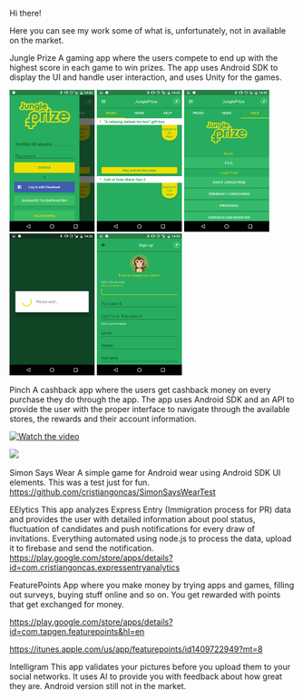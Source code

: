 Hi there!

Here you can see my work some of what is, unfortunately, not in available on the market.

Jungle Prize
A gaming app where the users compete to end up with the highest score in each game to win prizes.
The app uses Android SDK to display the UI and handle user interaction, and uses Unity for the games.

<img src="/Screenshot_20160729-143228.png" title="screenshot 1" width="150" height="250" />  <img src="/Screenshot_20160729-143232.png" title="screenshot 1" width="150" height="250" />  <img src="/Screenshot_20160729-143244.png" title="screenshot 1" width="150" height="250" />  <img src="/Screenshot_20160729-143255.png" title="screenshot 1" width="150" height="250" />  <img src="/Screenshot_20160729-143332.png" title="screenshot 1" width="150" height="250" />

Pinch
A cashback app where the users get cashback money on every purchase they do through the app.
The app uses Android SDK and an API to provide the user with the proper interface to navigate through the available stores, the rewards and their account information.

[![Watch the video]()](pinch480.mov)

![](pinch480.gif)

Simon Says Wear
A simple game for Android wear using Android SDK UI elements. This was a test just for fun.
https://github.com/cristiangoncas/SimonSaysWearTest

EElytics
This app analyzes Express Entry (Immigration process for PR) data and provides the user with detailed information about pool status, fluctuation of candidates and push notifications for every draw of invitations.
Everything automated using node.js to process the data, upload it to firebase and send the notification.
https://play.google.com/store/apps/details?id=com.cristiangoncas.expressentryanalytics

FeaturePoints
App where you make money by trying apps and games, filling out surveys, buying stuff online and so on. You get rewarded with points that get exchanged for money.

https://play.google.com/store/apps/details?id=com.tapgen.featurepoints&hl=en

https://itunes.apple.com/us/app/featurepoints/id1409722949?mt=8

Intelligram
This app validates your pictures before you upload them to your social networks. It uses AI to provide you with feedback about how great they are.
Android version still not in the market.

